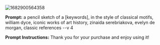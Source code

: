 ![1682900564358](https://github.com/user-attachments/assets/3cac3644-09c0-47ab-9056-9e2927dabb4d)

**Prompt:**
a pencil sketch of a [keywords], in the style of classical motifs, william dyce, iconic works of art history, zinaida serebriakova, evelyn de morgan, classic references --v 4

**Prompt Instructions:**
Thank you for your purchase and enjoy using it!
